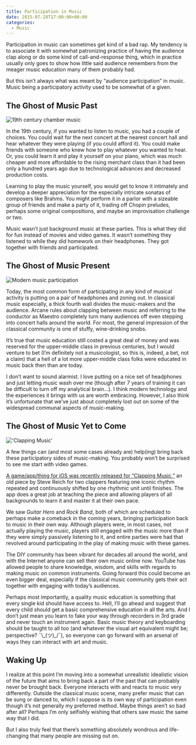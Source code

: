 ```yaml
---
title: Participation in Music
date: 2015-07-28T17:00:00+00:00
categories:
  - Music
---
```

<p>Participation in music can sometimes get kind of a bad rap. My tendency is to associate it with somewhat patronizing practice of having the audience clap along or do some kind of call-and-response thing, which in practice usually only goes to show how little said audience remembers from the meager music education many of them probably had.</p>
<!--more-->
<p>But this isn’t always what was meant by “audience participation” in music. Music being a participatory activity used to be somewhat of a given.</p>

<h2 id="the-ghost-of-music-past">The Ghost of Music Past</h2>

<p><img src="https://upload.wikimedia.org/wikipedia/commons/b/b6/Moritz_von_Schwind_Schubertiade.jpg" alt="19th century chamber music" /></p>

<p>In the 19th century, if you wanted to listen to music, you had a couple of choices. You could wait for the next concert at the nearest concert hall and hear whatever they were playing (if you could afford it). You could make friends with someone who knew how to play whatever you wanted to hear. Or, you could learn it and play it yourself on your piano, which was much cheaper and more affordable to the rising merchant class than it had been only a hundred years ago due to technological advances and decreased production costs.</p>

<p>Learning to play the music yourself, you would get to know it intimately and develop a deeper appreciation for the especially intricate sonatas of composers like Brahms. You might perform it in a parlor with a sizeable group of friends and make a party of it, trading off Chopin preludes, perhaps some original compositions, and maybe an improvisation challenge or two.</p>

<p>Music wasn’t just background music at these parties. This is what they did for fun instead of movies and video games. It wasn’t something they listened to while they did homework on their headphones. They got together with friends and participated.</p>

<h2 id="the-ghost-of-music-present">The Ghost of Music Present</h2>

<p><img src="http://jonbash.github.io/blog/assets/images/earphones.jpg" alt="Modern music participation" /></p>

<p>Today, the most common form of participating in any kind of musical activity is putting on a pair of headphones and zoning out. In classical music especially, a thick fourth wall divides the music-makers and the audience. Arcane rules about clapping between music and referring to the conductor as Maestro completely turn many audiences off even stepping into concert halls around the world. For most, the general impression of the classical community is one of stuffy, wine-drinking snobs.</p>

<p>It’s true that music education still costed a great deal of money and was reserved for the upper-middle class in previous centuries, but I would venture to bet (I’m definitely not a musicologist, so this is, indeed, a bet, not a claim) that a hell of a lot more upper-middle class folks were educated in music back then than are today.</p>

<p>I don’t want to sound alarmist. I love putting on a nice set of headphones and just letting music wash over me (though after 7 years of training it can be difficult to turn off my analytical brain…). I think modern technology and the experiences it brings with us are worth embracing. However, I also think it’s unfortunate that we’ve just about completely lost out on some of the widespread communal aspects of music-making.</p>

<h2 id="the-ghost-of-music-yet-to-come">The Ghost of Music Yet to Come</h2>

<p><img src="https://upload.wikimedia.org/wikipedia/commons/d/da/Steve_Reich.jpg" alt="&#39;Clapping Music&#39;" /></p>

<p>A few things can (and most some cases already are) help(ing) bring back these participatory sides of music-making. You probably won’t be surprised to see me start with video games.</p>

<p><a href="http://www.theguardian.com/music/tomserviceblog/2015/jul/13/clapping-music-app-steve-reich-touchpress-london-sinfonietta">A game/app/thing for iOS was recently released for “Clapping Music,”</a> an old piece by Steve Reich for two clappers featuring one iconic rhythm repeated and continuously shifted by one rhythmic unit until finishes. The app does a great job at teaching the piece and allowing players of all backgrounds to learn it and master it at their own pace.</p>

<p>We saw <em>Guitar Hero</em> and <em>Rock Band</em>, both of which are scheduled to perhaps make a comeback in the coming years, bringing participation back to music in their own way. Although players were, in most cases, not actually playing the music, players still engaged with the music more than if they were simply passively listening to it, and entire parties were had that revolved around participating in the play of making music with these games.</p>

<p>The DIY community has been vibrant for decades all around the world, and with the Internet anyone can sell their own music online now. YouTube has allowed people to share knowledge, wisdom, and skills with regards to making music on common instruments. Going forward this could become an even bigger deal, especially if the classical music community gets their act together with engaging with today’s audiences.</p>

<p>Perhaps most importantly, a quality music education is something that every single kid should have access to. Hell, I’ll go ahead and suggest that every child should get a basic comprehensive education in all the arts. And I don’t just mean you learn to fake your way through recorders in 3rd grade and never touch an instrument again. Basic music theory and keyboarding should be taught to all too (and whatever the visual art equivalent might be; perspective? ¯\_(ツ)_/¯), so everyone can go forward with an arsenal of ways they can interact with art and music.</p>

<h2 id="waking-up">Waking Up</h2>

<p>I realize at this point I’m moving into a somewhat unrealistic idealistic vision of the future that aims to bring back a part of the past that can probably never be brought back. Everyone interacts with and reacts to music very differently. Outside the classical music scene, many prefer music that can be sung or danced to, which I suppose is its own way of participation even though it’s not generally my preferred method. Maybe things aren’t so bad after all? Perhaps I’m only selfishly wishing that others saw music the same way that I did.</p>

<p>But I also truly feel that there’s something absolutely wondrous and life-changing that many people are missing out on.</p>
